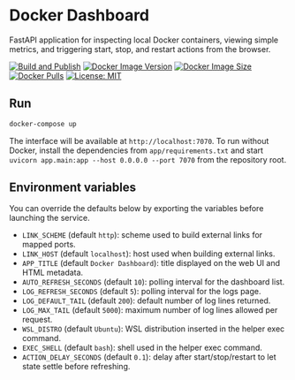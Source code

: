 # Docker Dashboard

FastAPI application for inspecting local Docker containers, viewing simple metrics, and triggering start, stop, and restart actions from the browser.

[![Build and Publish](https://github.com/luizfgemi/dockzero/actions/workflows/docker-publish.yml/badge.svg)](https://github.com/luizfgemi/dockzero/actions/workflows/docker-publish.yml)
[![Docker Image Version](https://img.shields.io/docker/v/luizfgemi/dockzero?sort=semver&logo=docker)](https://hub.docker.com/r/luizfgemi/dockzero)
[![Docker Image Size](https://img.shields.io/docker/image-size/luizfgemi/dockzero/latest?logo=docker)](https://hub.docker.com/r/luizfgemi/dockzero)
[![Docker Pulls](https://img.shields.io/docker/pulls/luizfgemi/dockzero?logo=docker)](https://hub.docker.com/r/luizfgemi/dockzero)
[![License: MIT](https://img.shields.io/badge/License-MIT-blue.svg)](LICENSE)

## Run

```bash
docker-compose up
```

The interface will be available at `http://localhost:7070`. To run without Docker, install the dependencies from `app/requirements.txt` and start `uvicorn app.main:app --host 0.0.0.0 --port 7070` from the repository root.

## Environment variables

You can override the defaults below by exporting the variables before launching the service.

- `LINK_SCHEME` (default `http`): scheme used to build external links for mapped ports.
- `LINK_HOST` (default `localhost`): host used when building external links.
- `APP_TITLE` (default `Docker Dashboard`): title displayed on the web UI and HTML metadata.
- `AUTO_REFRESH_SECONDS` (default `10`): polling interval for the dashboard list.
- `LOG_REFRESH_SECONDS` (default `5`): polling interval for the logs page.
- `LOG_DEFAULT_TAIL` (default `200`): default number of log lines returned.
- `LOG_MAX_TAIL` (default `5000`): maximum number of log lines allowed per request.
- `WSL_DISTRO` (default `Ubuntu`): WSL distribution inserted in the helper exec command.
- `EXEC_SHELL` (default `bash`): shell used in the helper exec command.
- `ACTION_DELAY_SECONDS` (default `0.1`): delay after start/stop/restart to let state settle before refreshing.

